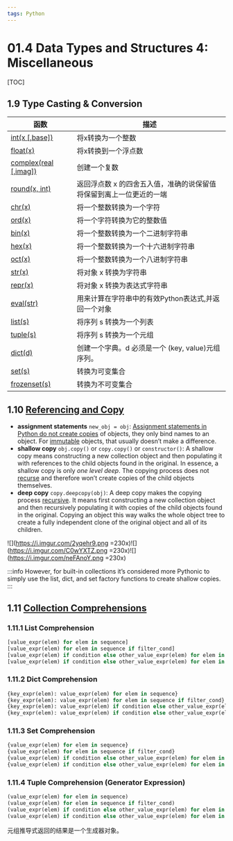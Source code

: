```yaml
---
tags: Python
---
```


# 01.4 Data Types and Structures 4: Miscellaneous
[TOC]

## 1.9 Type Casting & Conversion
| 函数 | 描述 |
| --- | --- |
| [int(x [,base])](https://www.runoob.com/python3/python-func-int.html) | 将x转换为一个整数|
| [float(x)](https://www.runoob.com/python3/python-func-float.html) | 将x转换到一个浮点数 |
| [complex(real [,imag])](https://www.runoob.com/python3/python-func-complex.html)| 创建一个复数 |
| [round(x, int)](https://www.runoob.com/python3/python3-func-number-round.html)| 返回浮点数 x 的四舍五入值，准确的说保留值将保留到离上一位更近的一端 |
| [chr(x)](https://www.runoob.com/python3/python-func-chr.html) | 将一个整数转换为一个字符 |
| [ord(x)](https://www.runoob.com/python3/python-func-ord.html) | 将一个字符转换为它的整数值 |
| [bin(x)](https://www.runoob.com/python3/python-func-bin.html) | 将一个整数转换为一个二进制字符串 |
| [hex(x)](https://www.runoob.com/python3/python-func-hex.html) | 将一个整数转换为一个十六进制字符串 |
| [oct(x)](https://www.runoob.com/python3/python-func-oct.html) | 将一个整数转换为一个八进制字符串 |
| [str(x)](https://www.runoob.com/python3/python-func-str.html) | 将对象 x 转换为字符串 |
| [repr(x)](https://www.runoob.com/python3/python-func-repr.html) | 将对象 x 转换为表达式字符串 |
| [eval(str)](https://www.runoob.com/python3/python-func-eval.html) | 用来计算在字符串中的有效Python表达式,并返回一个对象 |
| [list(s)](https://www.runoob.com/python3/python3-att-list-list.html) | 将序列 s 转换为一个列表 |
| [tuple(s)](https://www.runoob.com/python3/python3-func-tuple.html) | 将序列 s 转换为一个元组 |
| [dict(d)](https://www.runoob.com/python3/python-func-dict.html) | 创建一个字典。d 必须是一个 (key, value)元组序列。 |
| [set(s)](https://www.runoob.com/python3/python-func-set.html) | 转换为可变集合 |
| [frozenset(s)](https://www.runoob.com/python3/python-func-frozenset.html) | 转换为不可变集合 |

## 1.10 [Referencing and Copy](https://realpython.com/copying-python-objects/)
- **assignment statements** `new_obj = obj`: [Assignment statements in Python do not create copies](https://realpython.com/python-variables/#variable-assignment) of objects, they only bind names to an object. For [immutable](https://realpython.com/courses/immutability-python/) objects, that usually doesn’t make a difference.
- **shallow copy** `obj.copy()` or `copy.copy()` or `constructor()`: A shallow copy means constructing a new collection object and then populating it with references to the child objects found in the original. In essence, a shallow copy is only _one level deep_. The copying process does not [recurse](https://realpython.com/python-thinking-recursively/) and therefore won’t create copies of the child objects themselves.
- **deep copy** `copy.deepcopy(obj)`: A deep copy makes the copying process [recursive](https://realpython.com/python-recursion/). It means first constructing a new collection object and then recursively populating it with copies of the child objects found in the original. Copying an object this way walks the whole object tree to create a fully independent clone of the original object and all of its children.

![](https://i.imgur.com/2yqehr9.png =230x)![](https://i.imgur.com/C0wYXTZ.png =230x)![](https://i.imgur.com/neFAnoY.png =230x)

:::info
However, for built-in collections it’s considered more Pythonic to simply use the list, dict, and set factory functions to create shallow copies.
:::

## 1.11 [Collection Comprehensions](https://www.runoob.com/python3/python-comprehensions.html)
### 1.11.1 List Comprehension
```python
[value_expr(elem) for elem in sequence]
[value_expr(elem) for elem in sequence if filter_cond]
[value_expr(elem) if condition else other_value_expr(elem) for elem in sequence]
[value_expr(elem) if condition else other_value_expr(elem) for elem in sequence if filter_cond]
```

### 1.11.2 Dict Comprehension
```python
{key_expr(elem): value_expr(elem) for elem in sequence}
{key_expr(elem): value_expr(elem) for elem in sequence if filter_cond}
{key_expr(elem): value_expr(elem) if condition else other_value_expr(elem) for value in sequence}
{key_expr(elem): value_expr(elem) if condition else other_value_expr(elem) for value in sequence if filter_cond}
```

### 1.11.3 Set Comprehension
```python
{value_expr(elem) for elem in sequence}
{value_expr(elem) for elem in sequence if filter_cond}
{value_expr(elem) if condition else other_value_expr(elem) for elem in sequence}
{value_expr(elem) if condition else other_value_expr(elem) for elem in sequence if filter_cond}
```

### 1.11.4 Tuple Comprehension (Generator Expression)
```python
(value_expr(elem) for elem in sequence)
(value_expr(elem) for elem in sequence if filter_cond)
(value_expr(elem) if condition else other_value_expr(elem) for elem in sequence)
(value_expr(elem) if condition else other_value_expr(elem) for elem in sequence if filter_cond)
```

元组推导式返回的结果是一个生成器对象。